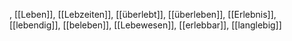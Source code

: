 , [[Leben]], [[Lebzeiten]], [[überlebt]], [[überleben]], [[Erlebnis]], [[lebendig]], [[beleben]], [[Lebewesen]], [[erlebbar]], [[langlebig]]